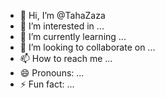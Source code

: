 - 👋 Hi, I’m @TahaZaza
- 👀 I’m interested in ...
- 🌱 I’m currently learning ...
- 💞️ I’m looking to collaborate on ...
- 📫 How to reach me ...
- 😄 Pronouns: ...
- ⚡ Fun fact: ...

<!---
TahaZaza/TahaZaza is a ✨ special ✨ repository because its `README.md` (this file) appears on your GitHub profile.
You can click the Preview link to take a look at your changes.
--->
